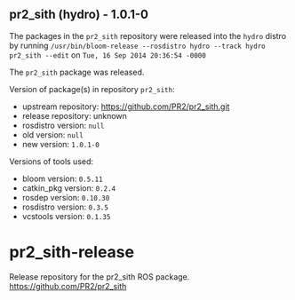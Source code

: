 ## pr2_sith (hydro) - 1.0.1-0

The packages in the `pr2_sith` repository were released into the `hydro` distro by running `/usr/bin/bloom-release --rosdistro hydro --track hydro pr2_sith --edit` on `Tue, 16 Sep 2014 20:36:54 -0000`

The `pr2_sith` package was released.

Version of package(s) in repository `pr2_sith`:
- upstream repository: https://github.com/PR2/pr2_sith.git
- release repository: unknown
- rosdistro version: `null`
- old version: `null`
- new version: `1.0.1-0`

Versions of tools used:
- bloom version: `0.5.11`
- catkin_pkg version: `0.2.4`
- rosdep version: `0.10.30`
- rosdistro version: `0.3.5`
- vcstools version: `0.1.35`


pr2_sith-release
================

Release repository for the pr2_sith ROS package. https://github.com/PR2/pr2_sith
